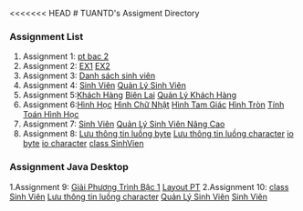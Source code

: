 <<<<<<< HEAD
﻿# TUANTD's Assigment Directory

### Assignment List

1. Assignment 1: [pt bac 2](https://github.com/FASTTRACKSE/FFSE1703.JavaCore/blob/master/Assignments/TUANTD/ex1/src/Assignment1/giaiptbac2.java)
2. Assignment 2: [EX1](https://github.com/FASTTRACKSE/FFSE1703.JavaCore/blob/master/Assignments/TUANTD/Ex2/src/Assignment2/baitap1.java)
                 [EX2](https://github.com/FASTTRACKSE/FFSE1703.JavaCore/blob/master/Assignments/TUANTD/Ex2/src/Assignment2/baitap2.java)
3. Assignment 3: [Danh sách sinh viên](https://github.com/FASTTRACKSE/FFSE1703.JavaCore/blob/master/Assignments/TUANTD/EX3/src/fasttrack/edu/vn/practices/Assignment3.java)  
4. Assignment 4: [Sinh Viên](https://github.com/FASTTRACKSE/FFSE1703.JavaCore/blob/master/Assignments/TUANTD/MyCar/src/fasttrack/edu/vn/practices/DanhSachSV.java)
                 [Quản Lý Sinh Viên](https://github.com/FASTTRACKSE/FFSE1703.JavaCore/blob/master/Assignments/TUANTD/MyCar/src/fasttrack/edu/vn/practices/QLSinhVi%C3%AAn.java)
5. Assignment 5:[Khách Hàng](https://github.com/FASTTRACKSE/FFSE1703.JavaCore/blob/master/Assignments/TUANTD/Assignment5/src/ffse1703/javacore/qltiendien/model/KhachHang.java)
                [Biên Lai](https://github.com/FASTTRACKSE/FFSE1703.JavaCore/blob/master/Assignments/TUANTD/Assignment5/src/ffse1703/javacore/qltiendien/model/BienLai.java)
                [Quản Lý Khách Hàng](https://github.com/FASTTRACKSE/FFSE1703.JavaCore/blob/master/Assignments/TUANTD/Assignment5/src/ffse1703/javacore/qltiendien/main/QuanLyKhachHang.java)
5. Assignment 6:[Hình Học](https://github.com/FASTTRACKSE/FFSE1703.JavaCore/blob/master/Assignments/TUANTD/Assignment6/src/ffse1703/edu/vn/model/HinhHoc.java)
                [Hình Chữ Nhật](https://github.com/FASTTRACKSE/FFSE1703.JavaCore/blob/master/Assignments/TUANTD/Assignment6/src/ffse1703/edu/vn/model/HinhChuNhat.java)
                [Hình Tam Giác](https://github.com/FASTTRACKSE/FFSE1703.JavaCore/blob/master/Assignments/TUANTD/Assignment6/src/ffse1703/edu/vn/model/HinhTamGiac.java)
                [Hình Tròn](https://github.com/FASTTRACKSE/FFSE1703.JavaCore/blob/master/Assignments/TUANTD/Assignment6/src/ffse1703/edu/vn/model/HinhTron.java)
                [Tính Toán Hình Học](https://github.com/FASTTRACKSE/FFSE1703.JavaCore/blob/master/Assignments/TUANTD/Assignment6/src/ffse1703/edu/vn/main/QuanLyHinhHoc.java)
6. Assignment 7: [Sinh Viên](https://github.com/FASTTRACKSE/FFSE1703.JavaCore/blob/master/Assignments/TUANTD/MyCar/src/fasttrack/edu/vn/practices/DanhSachSV.java)
                 [Quản Lý Sinh Viên Nâng Cao](https://github.com/FASTTRACKSE/FFSE1703.JavaCore/blob/master/Assignments/TUANTD/MyCar/src/fasttrack/edu/vn/practices/QLSinhVi%C3%AAn.java)
7. Assignment 8: [Lưu thông tin luồng byte](https://github.com/FASTTRACKSE/FFSE1703.JavaCore/blob/master/Assignments/TUANTD/Assignment7/src/ffse1703/main/QuanLySinhVien.java   )
                 [Lưu thông tin luồng character](                                                                https://github.com/FASTTRACKSE/FFSE1703.JavaCore/blob/master/Assignments/TUANTD/Assignment7/src/ffse1703/main/QuanLySinhVienText.java     )
                 [io byte](https://github.com/FASTTRACKSE/FFSE1703.JavaCore/blob/master/Assignments/TUANTD/Assignment7/src/ffse1703/io/SerializeFileFactory.java)
                 [io character](https://github.com/FASTTRACKSE/FFSE1703.JavaCore/blob/master/Assignments/TUANTD/Assignment7/src/ffse1703/io/TextFileFactory.java)
                 [class SinhVien](https://github.com/FASTTRACKSE/FFSE1703.JavaCore/blob/master/Assignments/TUANTD/Assignment7/src/ffse1703/model/SinhVien.java)
                 
### Assignment Java Desktop

1.Assignment 9: [Giải Phương Trình Bậc 1](https://github.com/FASTTRACKSE/FFSE1703.JavaCore/blob/master/Assignments/TUANTD/Assignment9/src/ffse1703/main/Main.java)
                [Layout PT](https://github.com/FASTTRACKSE/FFSE1703.JavaCore/blob/master/Assignments/TUANTD/Assignment9/src/ffse1703/ui/GiaiPhuongTrinhBac1.java)
2.Assignment 10: [class Sinh Viên]( https://github.com/FASTTRACKSE/FFSE1703.JavaCore/blob/master/Assignments/TUANTD/Assignment10/src/ffse1703/model/HocSinh.java  )
                 [Lưu thông tin luồng character](https://github.com/FASTTRACKSE/FFSE1703.JavaCore/blob/master/Assignments/TUANTD/Assignment10/src/ffse1703/qlsv/oi/SerializeFileFactory.java      )
                 [Quản Lý Sinh Viên](https://github.com/FASTTRACKSE/FFSE1703.JavaCore/blob/master/Assignments/TUANTD/Assignment10/src/ffse1703/qlsv/ui/QuanLySinhVien.java   )
                 [Sinh Viên](https://github.com/FASTTRACKSE/FFSE1703.JavaCore/blob/master/Assignments/TUANTD/Assignment10/src/ffse1703/qlsv/main/SinhVien.java  )
